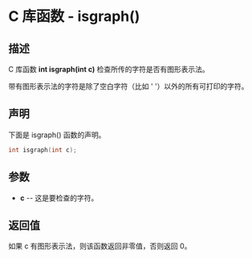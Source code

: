 # C 库函数 - isgraph()

## 描述

C 库函数 **int isgraph(int c)** 检查所传的字符是否有图形表示法。

带有图形表示法的字符是除了空白字符（比如 ' '）以外的所有可打印的字符。

## 声明

下面是 isgraph() 函数的声明。

```c
int isgraph(int c);
```

## 参数

- **c** --  这是要检查的字符。

## 返回值

如果 c 有图形表示法，则该函数返回非零值，否则返回 0。